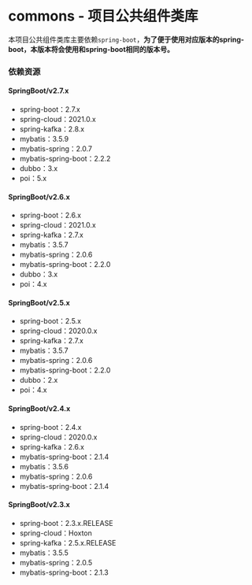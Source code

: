 # commons - 项目公共组件类库
本项目公共组件类库主要依赖`spring-boot`，**为了便于使用对应版本的spring-boot，本版本将会使用和spring-boot相同的版本号。**


### 依赖资源

#### SpringBoot/v2.7.x
* spring-boot：2.7.x
* spring-cloud：2021.0.x
* spring-kafka：2.8.x
* mybatis：3.5.9
* mybatis-spring：2.0.7
* mybatis-spring-boot：2.2.2
* dubbo：3.x
* poi：5.x


#### SpringBoot/v2.6.x
* spring-boot：2.6.x
* spring-cloud：2021.0.x
* spring-kafka：2.7.x
* mybatis：3.5.7
* mybatis-spring：2.0.6
* mybatis-spring-boot：2.2.0
* dubbo：3.x
* poi：4.x


#### SpringBoot/v2.5.x
* spring-boot：2.5.x
* spring-cloud：2020.0.x
* spring-kafka：2.7.x
* mybatis：3.5.7
* mybatis-spring：2.0.6
* mybatis-spring-boot：2.2.0
* dubbo：2.x
* poi：4.x


#### SpringBoot/v2.4.x
* spring-boot：2.4.x
* spring-cloud：2020.0.x
* spring-kafka：2.6.x
* mybatis-spring-boot：2.1.4
* mybatis：3.5.6
* mybatis-spring：2.0.6
* mybatis-spring-boot：2.1.4


#### SpringBoot/v2.3.x
* spring-boot：2.3.x.RELEASE
* spring-cloud：Hoxton
* spring-kafka：2.5.x.RELEASE
* mybatis：3.5.5
* mybatis-spring：2.0.5
* mybatis-spring-boot：2.1.3

